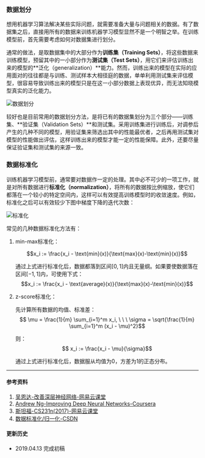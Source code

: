 ### 数据划分
想用机器学习算法解决某些实际问题，就需要准备大量与问题相关的数据。有了数据集之后，直接用所有的数据来训练机器学习模型显然不是一个明智之举。在训练模型前，首先需要考虑如何对数据集进行划分。

通常的做法，是取数据集中的大部分作为**训练集（Training Sets）**，将这些数据来训练模型，预留其中的一小部分作为**测试集（Test Sets）**，用它们来评估训练出来的模型的**泛化（generalization）**能力。然而，训练出来的模型在实际的应用面对的往往都是与训练、测试样本大相径庭的数据，单单利用测试集来评估模型，很容易导致训练出来的模型只是在这一小部分数据上表现优异，而无法知晓模型真实的泛化能力。

![数据划分](https://ws1.sinaimg.cn/large/82e16446ly1g207cymomjj20ye09mdm1.jpg)

较好也是目前常用的数据划分方法，是将已有的数据集划分为三个部分——训练集、**验证集（Validation Sets）**和测试集。采用训练集进行训练后，对调参后产生的几种不同的模型，用验证集来筛选出其中的性能最优者，之后再用测试集对模型的性能做出评估，这样训练出来的模型才能一定的性能保障。此外，还要尽量保证验证集和测试集的来源一致。

### 数据标准化 
训练机器学习模型前，通常要对数据作一定的处理。其中必不可少的一项工作，就是对所有数据进行**标准化（normalization）**，将所有的数据按比例缩放，使它们都落在一个较小的特定空间内，这样可以有效提高训练模型时的收敛速度。例如，标准化之后可以有效较少下图中梯度下降的迭代次数：

![标准化](https://ws1.sinaimg.cn/large/82e16446ly1g21zehgul5j20qc0dpdi8.jpg)

常见的几种数据标准化方法有：
1. min-max标准化：

    $$x_i := \frac{x_i - \text{min}(x)}{\text{max}(x)-\text{min}(x)}$$

    通过上式进行标准化后，数据都落到区间$[0,1]$内且无量纲。如果要使数据落在区间$[-1,1]$内，可使用下式：
    $$x_i := \frac{x_i - \text{average}(x)}{\text{max}(x)-\text{min}(x)}$$

2. z-score标准化：

    先计算所有数据的均值、标准差：
    $$ \mu = \frac{1}{m} \sum_{i=1}^m x_i, \ \ \  \sigma = \sqrt{\frac{1}{m} \sum_{i=1}^m (x_i - \mu)^2}$$ 

    则：
    $$ x_i := \frac{x_i - \mu}{\sigma}$$  

    通过上式进行标准化后，数据服从均值为$0$，方差为$1$的正态分布。

***
#### 参考资料
1. [吴恩达-改善深层神经网络-网易云课堂](http://mooc.study.163.com/course/deeplearning_ai-2001281003#/info)
2. [Andrew Ng-Improving Deep Neural Networks-Coursera](https://www.coursera.org/learn/deep-neural-network/)
3. [斯坦福-CS231n(2017)-网易云课堂](https://study.163.com/course/introduction/1004697005.htm)
4. [数据标准化/归一化-CSDN](https://blog.csdn.net/pipisorry/article/details/52247379)

#### 更新历史
* 2019.04.13 完成初稿
